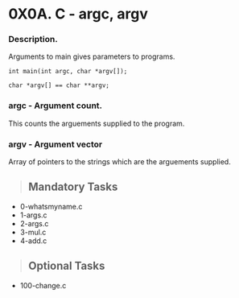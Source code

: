 # 0X0A. C - argc, argv

### Description.
Arguments to main gives parameters to programs.

```
int main(int argc, char *argv[]);

char *argv[] == char **argv;
```

### argc - Argument count.
This counts the arguements supplied to the program.

### argv - Argument vector
Array of pointers to the strings which are the arguements supplied.

> ## Mandatory Tasks
+ 0-whatsmyname.c
+ 1-args.c
+ 2-args.c
+ 3-mul.c
+ 4-add.c

> ## Optional Tasks
* 100-change.c
